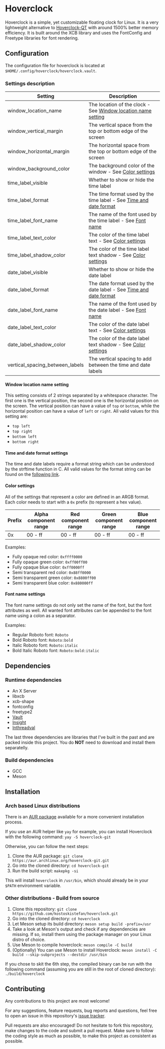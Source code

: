 # Hoverclock

Hoverclock is a simple, yet customizable floating clock for Linux. It is a very lightweight alternative to [Hoverclock-QT](https://github.com/kostoskistefan/hoverclock-qt) with around 1500% better memory efficiency. It is built around the XCB library and uses the FontConfig and Freetype libraries for font rendering.

## Configuration

The configuration file for hoverclock is located at `$HOME/.config/hoverclock/hoverclock.vault`.

### Settings description

| Setting                           | Description                                                                                           |
| --------------------------------- | ----------------------------------------------------------------------------------------------------- |
| window_location_name              | The location of the clock - See [Window location name setting](#window-location-name-setting)         |
| window_vertical_margin            | The vertical space from the top or bottom edge of the screen                                          |
| window_horizontal_margin          | The horizontal space from the top or bottom edge of the screen                                        |
| window_background_color           | The background color of the window - See [Color settings](#color-settings)                            |
| time_label_visible                | Whether to show or hide the time label                                                                |
| time_label_format                 | The time format used by the time label - See [Time and date format](#time-and-date-format-settings)   |
| time_label_font_name              | The name of the font used by the time label - See [Font name](#font-name-settings)                    |
| time_label_text_color             | The color of the time label text - See [Color settings](#color-settings)                              |
| time_label_shadow_color           | The color of the time label text shadow - See [Color settings](#color-settings)                       |
| date_label_visible                | Whether to show or hide the date label                                                                |
| date_label_format                 | The date format used by the date label - See [Time and date format](#time-and-date-format-settings)   |
| date_label_font_name              | The name of the font used by the date label - See [Font name](#font-name-settings)                    |
| date_label_text_color             | The color of the date label text - See [Color settings](#color-settings)                              |
| date_label_shadow_color           | The color of the date label text shadow - See [Color settings](#color-settings)                       |
| vertical_spacing_between_labels   | The vertical spacing to add between the time and date labels                                          | 

#### Window location name setting

This setting consists of 2 strings separated by a whitespace character. The first one is the vertical position, the second one is the horizontal position on the screen. The vertical position can have a value of `top` or `bottom`, while the horizontal position can have a value of `left` or `right`. All valid values for this setting are:

 * `top left`
 * `top right`
 * `bottom left`
 * `bottom right`

#### Time and date format settings

The time and date labels require a format string which can be understood by the strftime function in C. All valid values for the format string can be found on the [following link](https://en.cppreference.com/w/c/chrono/strftime#Format_string). 

#### Color settings

All of the settings that represent a color are defined in an ARGB format. Each color needs to start with a `0x` prefix (to represent a hex value). 

| Prefix | Alpha component range | Red component range | Green component range | Blue component range |
| ------ | --------------------- | ------------------- | --------------------- | -------------------- |
| 0x     | 00 - ff               | 00 - ff             | 00 - ff               | 00 - ff              |

Examples: 

 * Fully opaque red color: `0xffff0000`
 * Fully opaque green color: `0xff00ff00`
 * Fully opaque blue color: `0xff0000ff`
 * Semi transparent red color: `0x88ff0000`
 * Semi transparent green color: `0x8800ff00`
 * Semi transparent blue color: `0x880000ff`

#### Font name settings

The font name settings do not only set the name of the font, but the font attributes as well. All wanted font attributes can be appended to the font name using a colon as a separator.

Examples:

 * Regular Roboto font: `Roboto` 
 * Bold Roboto font: `Roboto:bold` 
 * Italic Roboto font: `Roboto:italic` 
 * Bold Italic Roboto font: `Roboto:bold:italic` 

## Dependencies

### Runtime dependencies 

 * An X Server
 * libxcb
 * xcb-shape
 * fontconfig
 * freetype2
 * [Vault](https://github.com/kostoskistefan/vault)
 * [Insight](https://github.com/kostoskistefan/insight)
 * [Inthreadval](https://github.com/kostoskistefan/inthreadval)

The last three dependencies are libraries that I've built in the past and are packed inside this project. You do **NOT** need to download and install them separatelly.

### Build dependencies

 * GCC
 * Meson

## Installation

### Arch based Linux distributions

There is an [AUR package](https://aur.archlinux.org/packages/hoverclock-git) available for a more convenient installation process.

If you use an AUR helper like `yay` for example, you can install Hoverclock with the following command: `yay -S hoverclock-git`

Otherwise, you can follow the next steps:
 1. Clone the AUR package: `git clone https://aur.archlinux.org/hoverclock-git.git`
 2. Go into the cloned directory: `cd hoverclock-git`
 3. Run the build script: `makepkg -si`

This will install `hoverclock` in `/usr/bin`, which should already be in your `$PATH` environment variable.

### Other distributions - Build from source

 1. Clone this repository: `git clone https://github.com/kostoskistefan/hoverclock.git`
 2. Go into the cloned directory: `cd hoverclock`
 3. Let Meson setup its build directory: `meson setup build -prefix=/usr`
 4. Take a look at Meson's output and check if any dependencies are missing. If so, install them using the package manager on your Linux distro of choice.
 5. Use Meson to compile hoverclock: `meson compile -C build`
 6. (Optionally) You can use Meson to install Hoverclock: `meson install -C build --skip-subprojects --destdir /usr/bin`

If you chose to skit the 6th step, the compiled binary can be run with the following command (assuming you are still in the root of cloned directory): `./build/hoverclock`

## Contributing

Any contributions to this project are most welcome!

For any suggestions, feature requests, bug reports and questions, feel free to open an issue in this repository's [issue tracker](https://github.com/kostoskistefan/hoverclock/issues).

Pull requests are also encouraged! Do not hesitate to fork this repository, make changes to the code and submit a pull request. Make sure to follow the coding style as much as possible, to make this project as consistent as possible.
